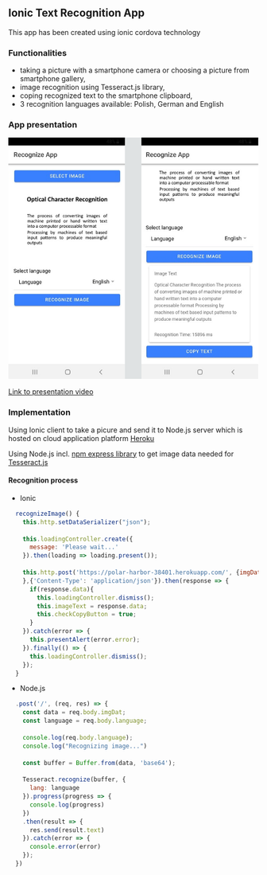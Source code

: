## Ionic Text Recognition App

This app has been created using ionic cordova technology

### Functionalities

- taking a picture with a smartphone camera or choosing a picture from smartphone gallery, 
- image recognition using Tesseract.js library,
- coping recognized text to the smartphone clipboard,
- 3 recognition languages available: Polish, German and English

### App presentation

![Image1](https://raw.githubusercontent.com/MateuszLempik/TesseractOcrIonic/master/gallery/picture3.png)

[Link to presentation video](https://github.com/MateuszLempik/TesseractOcrIonic/blob/master/gallery/2019-11-13_10h27_00.mp4)

### Implementation

Using Ionic client to take a picure and send it to Node.js server which is hosted on cloud application platform [Heroku](https://www.heroku.com/)

Using Node.js incl. [npm express library](https://www.npmjs.com/package/express) to get image data needed for [Tesseract.js](https://tesseract.projectnaptha.com/)

#### Recognition process

- Ionic

```js
  recognizeImage() {
    this.http.setDataSerializer("json");

    this.loadingController.create({
      message: 'Please wait...'
    }).then(loading => loading.present());

    this.http.post('https://polar-harbor-38401.herokuapp.com/', {imgDat: this.img, language: this.lang
    },{'Content-Type': 'application/json'}).then(response => {
      if(response.data){
        this.loadingController.dismiss();
        this.imageText = response.data;
        this.checkCopyButton = true;
      }
    }).catch(error => {
      this.presentAlert(error.error);
    }).finally(() => {
      this.loadingController.dismiss();
    });
  }
```

- Node.js

```js
  .post('/', (req, res) => {
    const data = req.body.imgDat;
    const language = req.body.language;

    console.log(req.body.language);
    console.log("Recognizing image...")

    const buffer = Buffer.from(data, 'base64');
    
    Tesseract.recognize(buffer, {
      lang: language
    }).progress(progress => {
      console.log(progress)
    })
    .then(result => {
      res.send(result.text)
    }).catch(error => {
      console.error(error)
    });
  })
```

